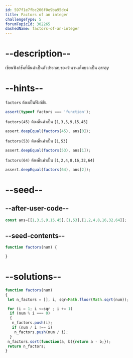 ```yaml
---
id: 597f1e7fbc206f0e9ba95dc4
title: Factors of an integer
challengeType: 5
forumTopicId: 302265
dashedName: factors-of-an-integer
---
```


# --description--

เขียนฟังก์ชันที่คืนค่าเป็นตัวประกอบของจำนวนเต็มบวกเป็น array


# --hints--

`factors` ต้องเป็นฟังก์ชัน

```js
assert(typeof factors === 'function');
```

`factors(45)` ต้องคืนค่าเป็น `[1,3,5,9,15,45]`

```js
assert.deepEqual(factors(45), ans[0]);
```

`factors(53)` ต้องคืนค่าเป็น `[1,53]`

```js
assert.deepEqual(factors(53), ans[1]);
```

`factors(64)` ต้องคืนค่าเป็น `[1,2,4,8,16,32,64]`

```js
assert.deepEqual(factors(64), ans[2]);
```

# --seed--

## --after-user-code--

```js
const ans=[[1,3,5,9,15,45],[1,53],[1,2,4,8,16,32,64]];
```

## --seed-contents--

```js
function factors(num) {

}
```

# --solutions--

```js
function factors(num)
{
 let n_factors = [], i, sqr=Math.floor(Math.sqrt(num));

 for (i = 1; i <=sqr ; i += 1)
  if (num % i === 0)
  {
   n_factors.push(i);
   if (num / i !== i)
    n_factors.push(num / i);
  }
 n_factors.sort(function(a, b){return a - b;});
 return n_factors;
}
```
